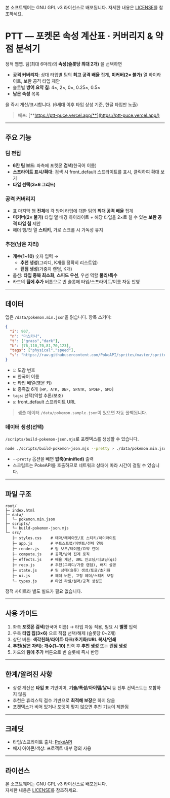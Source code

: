 

본 소프트웨어는 GNU GPL v3 라이선스로 배포됩니다. 자세한 내용은 [LICENSE](./LICENSE)를 참조하세요.

# PTT — 포켓몬 속성 계산표 · 커버리지 & 약점 분석기

정적 웹앱. 팀(최대 6마리)의 **속성(슬롯당 최대 2개)** 을 선택하면

- **공격 커버리지**: 상대 타입별 팀의 **최고 공격 배율** 집계, **미커버(2× 불가)** 열 하이라이트, 보완 공격 타입 제안
- 슬롯별 **방어 요약 칩**: 4×, 2×, 0×, 0.25×, 0.5×
- **남은 속성** 목록

을 즉시 계산/표시합니다. (6세대 이후 타입 상성 기준, 한글 타입만 노출)

> 배포: [**https://ptt-puce.vercel.app/**](https://ptt-puce.vercel.app/)

---

## 주요 기능

### 팀 편집

- **6칸 팀 보드**: 좌측에 포켓몬 **검색**(한국어 이름)
- **스프라이트 표시/확대**: 검색 시 front\_default 스프라이트를 표시, 클릭하여 확대 보기
- **타입 선택(3×6 그리드)**

### 공격 커버리지

- 표 마지막 행 **전체**에 각 방어 타입에 대한 팀의 **최대 공격 배율** 집계
- **미커버(2× 불가)** 타입 열 배경 하이라이트 + 해당 타입을 2×로 칠 수 있는 **보완 공격 타입 칩** 제안
- 헤더 행/첫 열 **스티키**, 가로 스크롤 시 가독성 유지

### 추천(남은 자리)

- **개수(1\~10)** 숫자 입력 →
  - **추천 생성**(그리디, K개를 정확히 리스트업)
  - **랜덤 생성**(가중치 랜덤, K개)
- 옵션: **타입 중복 최소화**, **스피드 우선**, 우선 역할 **물리/특수**
- 카드의 **팀에 추가** 버튼으로 빈 슬롯에 타입/스프라이트/이름 자동 반영

---

## 데이터

앱은 `/data/pokemon.min.json`을 읽습니다. 항목 스키마:

```json
{
  "i": 907,
  "n": "마스카나",
  "t": ["grass","dark"],
  "b": [76,110,70,81,70,123],
  "tags": ["physical","speed"],
  "s": "https://raw.githubusercontent.com/PokeAPI/sprites/master/sprites/pokemon/907.png"
}
```

- `i`: 도감 번호
- `n`: 한국어 이름
- `t`: 타입 배열(영문 키)
- `b`: 종족값 6개 `[HP, ATK, DEF, SPATK, SPDEF, SPD]`
- `tags`: 선택(역할 추론/보조)
- `s`: front\_default 스프라이트 URL

> 샘플 데이터 `/data/pokemon.sample.json`이 있으면 자동 폴백됩니다.

### 데이터 생성(선택)
`/scripts/build-pokemon-json.mjs`로 포켓덱스를 생성할 수 있습니다.

```bash
node ./scripts/build-pokemon-json.mjs --pretty > ./data/pokemon.min.json
```

- `--pretty` 옵션을 빼면 **압축(minified)** 출력
- 스크립트는 PokeAPI를 호출하므로 네트워크 상태에 따라 시간이 걸릴 수 있습니다.

---

## 파일 구조

```text
root/
├─ index.html
├─ data/
│  └─ pokemon.min.json
├─ scripts/
│  └─ build-pokemon-json.mjs
└─ src/
   ├─ styles.css    # 테마/레이아웃/표 스티키/하이라이트
   ├─ app.js        # 부트스트랩/이벤트/전체 연동
   ├─ render.js     # 팀 보드/테이블/요약 렌더
   ├─ compute.js    # 공격/방어 집계 로직
   ├─ effects.js    # 배율 계산, URL 인코딩/디코딩(qs)
   ├─ reco.js       # 추천(그리디/가중 랜덤), 배지 설명
   ├─ state.js      # 팀 상태(슬롯) 생성/토글/초기화
   ├─ ui.js         # 헤더 버튼, 고정 헤더/스티키 보정
   └─ types.js      # 타입 라벨/컬러/공격 상성표
```

정적 사이트라 별도 빌드가 필요 없습니다.

---

## 사용 가이드

1. 좌측 **포켓몬 검색**(한국어 이름) → 타입 자동 적용, 필요 시 **별명** 입력
2. 우측 **타입 칩(3×6)** 으로 직접 선택/해제 (슬롯당 0\~2개)
3. 상단 버튼: **색각친화/라이트·다크/초기화/URL 복사/인쇄**
4. **추천(남은 자리)**: **개수(1\~10)** 입력 후 **추천 생성** 또는 **랜덤 생성**
5. 카드의 **팀에 추가** 버튼으로 빈 슬롯에 즉시 반영

---

## 한계/알려진 사항

- 상성 계산은 **타입 표** 기반이며, **기술/특성/아이템/날씨** 등 전투 컨텍스트는 포함하지 않음
- 추천은 휴리스틱 점수 기반으로 **최적해 보장**은 하지 않음
- 포켓덱스가 비어 있거나 포맷이 맞지 않으면 추천 기능이 제한됨

---

## 크레딧

- 타입/스프라이트 출처: [PokéAPI](https://github.com/PokeAPI/pokeapi.co)
- 배지 아이콘/색상: 프로젝트 내부 정의 사용

---

## 라이선스

본 소프트웨어는 GNU GPL v3 라이선스로 배포됩니다.\
자세한 내용은 [LICENSE](./LICENSE)를 참조하세요.

